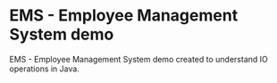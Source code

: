 # EMS - Employee Management System demo 

EMS - Employee Management System demo created to understand IO operations in Java.